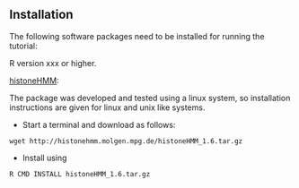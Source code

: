 ## Installation
The following software packages need to be installed for running the tutorial:

R version xxx or higher.

[histoneHMM](http://histonehmm.molgen.mpg.de):

The package was developed and tested using a linux system, so installation instructions are given for linux and unix like systems.

* Start a terminal and download as follows:
``` 
wget http://histonehmm.molgen.mpg.de/histoneHMM_1.6.tar.gz
```
* Install using
```
R CMD INSTALL histoneHMM_1.6.tar.gz
```
